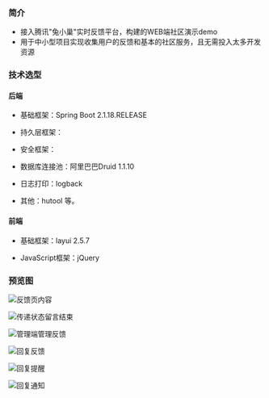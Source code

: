 ### 简介

- 接入腾讯"兔小巢"实时反馈平台，构建的WEB端社区演示demo
- 用于中小型项目实现收集用户的反馈和基本的社区服务，且无需投入太多开发资源

### 技术选型
#### 后端
- 基础框架：Spring Boot 2.1.18.RELEASE

- 持久层框架：

- 安全框架：

- 数据库连接池：阿里巴巴Druid 1.1.10

- 日志打印：logback

- 其他：hutool 等。

#### 前端
 
- 基础框架：layui 2.5.7

- JavaScript框架：jQuery


### 预览图

![反馈页内容](http://blog.tanpu.top/image2/txc/1.png)

![传递状态留言结束](http://blog.tanpu.top/image2/txc/2.png)

![管理端管理反馈](http://blog.tanpu.top/image2/txc/3.png)

![回复反馈](http://blog.tanpu.top/image2/txc/4.png)

![回复提醒](http://blog.tanpu.top/image2/txc/5.jpg)

![回复通知](http://blog.tanpu.top/image2/txc/6.jpg)

